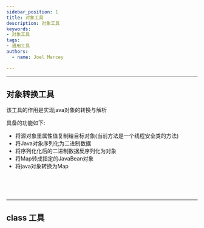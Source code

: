 ```yaml
---
sidebar_position: 1
title: 对象工具
description: 对象工具
keywords:
- 对象工具
tags:
- 通用工具
authors:
  - name: Joel Marcey

---
```


------



## 对象转换工具

该工具的作用是实现java对象的转换与解析

具备的功能如下:

- 将源对象里属性值复制给目标对象(当前方法是一个线程安全类的方法)
- 将Java对象序列化为二进制数据
- 将序列化化后的二进制数据反序列化为对象
- 将Map转成指定的JavaBean对象
- 将java对象转换为Map



<br/><br/><br/>

------



## class 工具

